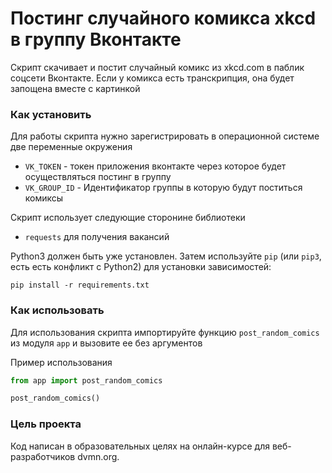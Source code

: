# Постинг случайного комикса xkcd в группу Вконтакте
Скрипт скачивает и постит случайный комикс из xkcd.com в паблик соцсети Вконтакте.
Если у комикса есть транскрипция, она будет запощена вместе с картинкой


### Как установить
Для работы скрипта нужно зарегистрировать в операционной системе две переменные окружения

- `VK_TOKEN` - токен приложения вконтакте через которое будет осуществляться постинг в группу
- `VK_GROUP_ID` - Идентификатор группы в которую будут поститься комиксы

Скрипт использует следующие сторонине библиотеки
 - `requests` для получения вакансий
 
Python3 должен быть уже установлен.
Затем используйте `pip` (или `pip3`, есть есть конфликт с Python2) для установки зависимостей:
```
pip install -r requirements.txt
```

### Как использовать
Для использования скрипта импортируйте функцию `post_random_comics` из модуля `app` и вызовите ее без аргументов

Пример использования
```python
from app import post_random_comics

post_random_comics()
```

### Цель проекта
Код написан в образовательных целях на онлайн-курсе для веб-разработчиков dvmn.org.